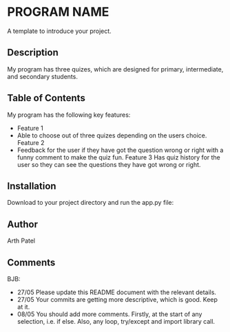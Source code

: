 # PROGRAM NAME

A template to introduce your project.

## Description

My program has three quizes, which are designed for primary, intermediate, and secondary students.

## Table of Contents

My program has the following key features:
- Feature 1
- Able to choose out of three quizes depending on the users choice.
Feature 2
- Feedback for the user if they have got the question wrong or right with a funny comment to make the quiz fun.
Feature 3
Has quiz history for the user so they can see the questions they have got wrong or right.



## Installation

Download to your project directory and run the app.py file:


## Author

Arth Patel

## Comments

BJB:
- 27/05 Please update this README document with the relevant details.
- 27/05 Your commits are getting more descriptive, which is good.  Keep at it.
- 08/05 You should add more comments. Firstly, at the start of any selection, i.e. if else.  Also, any loop, try/except and import library call.    
